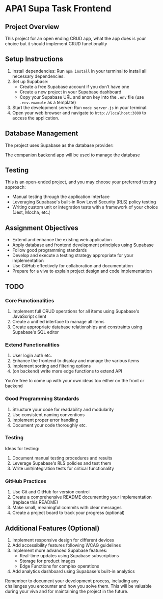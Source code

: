 # APA1 Supa Task Frontend

## Project Overview
This project for an open ending CRUD app, what the app does is your choice but it should implement CRUD functionality

## Setup Instructions
1. Install dependencies: Run `npm install` in your terminal to install all necessary dependencies.
2. Set up Supabase:
   - Create a free Supabase account if you don't have one
   - Create a new project in your Supabase dashboard
   - Copy your Supabase URL and anon key into the `.env` file (use `.env.example` as a template)
3. Start the development server: Run `node server.js` in your terminal.
4. Open your web browser and navigate to `http://localhost:3000` to access the application.

## Database Management
The project uses Supabase as the database provider:

The [companion backend app](https://github.com/jdowie-ada/apa1-supa-task-backend) will be used to manage the database 

## Testing
This is an open-ended project, and you may choose your preferred testing approach:
- Manual testing through the application interface
- Leveraging Supabase's built-in Row Level Security (RLS) policy testing
- Writing custom unit or integration tests with a framework of your choice (Jest, Mocha, etc.)

## Assignment Objectives
- Extend and enhance the existing web application
- Apply database and frontend development principles using Supabase
- Follow good programming standards
- Develop and execute a testing strategy appropriate for your implementation
- Use GitHub effectively for collaboration and documentation
- Prepare for a viva to explain project design and code implementation

## TODO

### Core Functionalities
1. Implement full CRUD operations for all items using Supabase's JavaScript client
2. Create a unified interface to manage all items
3. Create appropriate database relationships and constraints using Supabase's SQL editor

### Extend Functionalities
1. User login auth etc.
2. Enhance the frontend to display and manage the various items
3. Implement sorting and filtering options
4. (on backend) write more edge functions to extend API

You're free to come up with your own ideas too either on the front or backend

### Good Programming Standards
1. Structure your code for readability and modularity
2. Use consistent naming conventions
3. Implement proper error handling 
4. Document your code thoroughly
etc.

### Testing
Ideas for testing:
1. Document manual testing procedures and results
2. Leverage Supabase's RLS policies and test them
3. Write unit/integration tests for critical functionality

### GitHub Practices
1. Use Git and GitHub for version control
2. Create a comprehensive README documenting your implementation (replace this README)
3. Make small, meaningful commits with clear messages
4. Create a project board to track your progress (optional)

## Additional Features (Optional)
1. Implement responsive design for different devices
2. Add accessibility features following WCAG guidelines
3. Implement more advanced Supabase features:
   - Real-time updates using Supabase subscriptions
   - Storage for product images
   - Edge Functions for complex operations
4. Add analytics dashboard using Supabase's built-in analytics


Remember to document your development process, including any challenges you encounter and how you solve them. This will be valuable during your viva and for maintaining the project in the future.